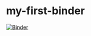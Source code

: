 # my-first-binder
[![Binder](https://mybinder.org/badge_logo.svg)](https://mybinder.org/v2/gh/johannes-johannes/my-first-binder/HEAD)
